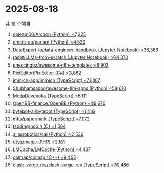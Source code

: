 # 2025-08-18

共 18 个项目

<!-- BEGIN GITHUB -->
<!-- 最后更新时间 2025-08-18 23:10:24 +0800 -->
1. [coleam00/Archon (Python) ⭐7,225](https://github.com/coleam00/Archon)
1. [emcie-co/parlant (Python) ⭐4,530](https://github.com/emcie-co/parlant)
1. [DataExpert-io/data-engineer-handbook (Jupyter Notebook) ⭐36,369](https://github.com/DataExpert-io/data-engineer-handbook)
1. [rasbt/LLMs-from-scratch (Jupyter Notebook) ⭐64,370](https://github.com/rasbt/LLMs-from-scratch)
1. [enescingoz/awesome-n8n-templates ⭐8,903](https://github.com/enescingoz/awesome-n8n-templates)
1. [PixiEditor/PixiEditor (C#) ⭐3,862](https://github.com/PixiEditor/PixiEditor)
1. [immich-app/immich (TypeScript) ⭐73,107](https://github.com/immich-app/immich)
1. [Shubhamsaboo/awesome-llm-apps (Python) ⭐58,610](https://github.com/Shubhamsaboo/awesome-llm-apps)
1. [MotiaDev/motia (TypeScript) ⭐6,111](https://github.com/MotiaDev/motia)
1. [OpenBB-finance/OpenBB (Python) ⭐49,670](https://github.com/OpenBB-finance/OpenBB)
1. [bytebot-ai/bytebot (TypeScript) ⭐1,416](https://github.com/bytebot-ai/bytebot)
1. [mfts/papermark (TypeScript) ⭐7,072](https://github.com/mfts/papermark)
1. [tsoding/nob.h (C) ⭐1,564](https://github.com/tsoding/nob.h)
1. [aliasrobotics/cai (Python) ⭐2,536](https://github.com/aliasrobotics/cai)
1. [dtyq/magic (PHP) ⭐2,161](https://github.com/dtyq/magic)
1. [LMCache/LMCache (Python) ⭐4,437](https://github.com/LMCache/LMCache)
1. [colmap/colmap (C++) ⭐9,455](https://github.com/colmap/colmap)
1. [clash-verge-rev/clash-verge-rev (TypeScript) ⭐70,486](https://github.com/clash-verge-rev/clash-verge-rev)
<!-- END GITHUB -->
